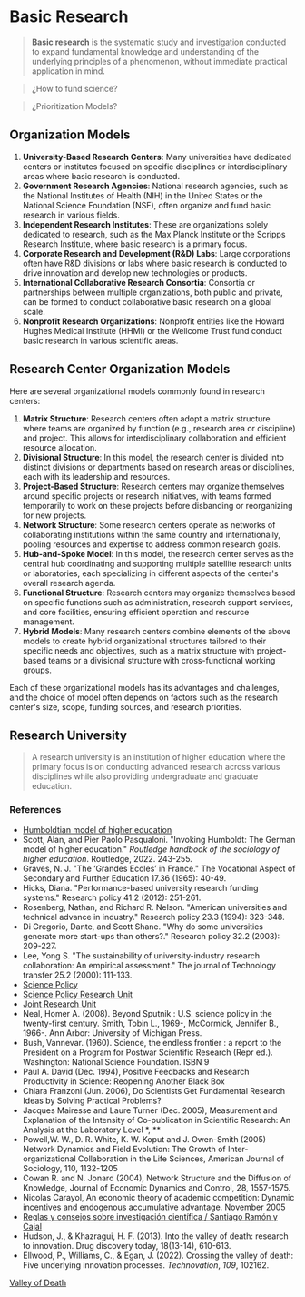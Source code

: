 # Basic Research

> **Basic research** is the systematic study and investigation conducted to expand fundamental knowledge and understanding of the underlying principles of a phenomenon, without immediate practical application in mind.
> 

> ¿How to fund science?
> 

> ¿Prioritization Models?
> 

## Organization Models

1. **University-Based Research Centers**: Many universities have dedicated centers or institutes focused on specific disciplines or interdisciplinary areas where basic research is conducted.
2. **Government Research Agencies**: National research agencies, such as the National Institutes of Health (NIH) in the United States or the National Science Foundation (NSF), often organize and fund basic research in various fields.
3. **Independent Research Institutes**: These are organizations solely dedicated to research, such as the Max Planck Institute or the Scripps Research Institute, where basic research is a primary focus.
4. **Corporate Research and Development (R&D) Labs**: Large corporations often have R&D divisions or labs where basic research is conducted to drive innovation and develop new technologies or products.
5. **International Collaborative Research Consortia**: Consortia or partnerships between multiple organizations, both public and private, can be formed to conduct collaborative basic research on a global scale.
6. **Nonprofit Research Organizations**: Nonprofit entities like the Howard Hughes Medical Institute (HHMI) or the Wellcome Trust fund conduct basic research in various scientific areas.

## Research Center Organization Models

Here are several organizational models commonly found in research centers:

1. **Matrix Structure**: Research centers often adopt a matrix structure where teams are organized by function (e.g., research area or discipline) and project. This allows for interdisciplinary collaboration and efficient resource allocation.
2. **Divisional Structure**: In this model, the research center is divided into distinct divisions or departments based on research areas or disciplines, each with its leadership and resources.
3. **Project-Based Structure**: Research centers may organize themselves around specific projects or research initiatives, with teams formed temporarily to work on these projects before disbanding or reorganizing for new projects.
4. **Network Structure**: Some research centers operate as networks of collaborating institutions within the same country and internationally, pooling resources and expertise to address common research goals.
5. **Hub-and-Spoke Model**: In this model, the research center serves as the central hub coordinating and supporting multiple satellite research units or laboratories, each specializing in different aspects of the center's overall research agenda.
6. **Functional Structure**: Research centers may organize themselves based on specific functions such as administration, research support services, and core facilities, ensuring efficient operation and resource management.
7. **Hybrid Models**: Many research centers combine elements of the above models to create hybrid organizational structures tailored to their specific needs and objectives, such as a matrix structure with project-based teams or a divisional structure with cross-functional working groups.

Each of these organizational models has its advantages and challenges, and the choice of model often depends on factors such as the research center's size, scope, funding sources, and research priorities.

## Research University

> A research university is an institution of higher education where the primary focus is on conducting advanced research across various disciplines while also providing undergraduate and graduate education.
> 

### References

- [Humboldtian model of higher education](https://en.wikipedia.org/wiki/Humboldtian_model_of_higher_education)
- Scott, Alan, and Pier Paolo Pasqualoni. "Invoking Humboldt: The German model of higher education." *Routledge handbook of the sociology of higher education*. Routledge, 2022. 243-255.
- Graves, N. J. "The ‘Grandes Ecoles’ in France." The Vocational Aspect of Secondary and Further Education 17.36 (1965): 40-49.
- Hicks, Diana. "Performance-based university research funding systems." Research policy 41.2 (2012): 251-261.
- Rosenberg, Nathan, and Richard R. Nelson. "American universities and technical advance in industry." Research policy 23.3 (1994): 323-348.
- Di Gregorio, Dante, and Scott Shane. "Why do some universities generate more start-ups than others?." Research policy 32.2 (2003): 209-227.
- Lee, Yong S. "The sustainability of university-industry research collaboration: An empirical assessment." The journal of Technology transfer 25.2 (2000): 111-133.
- [Science Policy](https://en.wikipedia.org/wiki/Science_policy)
- [Science Policy Research Unit](https://en.wikipedia.org/wiki/Science_Policy_Research_Unit)
- [Joint Research Unit](https://en.wikipedia.org/wiki/Joint_Research_Unit)
- Neal, Homer A. (2008). Beyond Sputnik : U.S. science policy in the twenty-first century. Smith, Tobin L., 1969-, McCormick, Jennifer B., 1966-. Ann Arbor: University of Michigan Press.
- Bush, Vannevar. (1960). Science, the endless frontier : a report to the President on a Program for Postwar Scientific Research (Repr ed.). Washington: National Science Foundation. ISBN 9
- Paul A. David (Dec. 1994), Positive Feedbacks and Research Productivity in Science: Reopening Another Black Box
- Chiara Franzoni (Jun. 2006), Do Scientists Get Fundamental Research Ideas by Solving Practical Problems?
- Jacques Mairesse and Laure Turner (Dec. 2005), Measurement and Explanation of the Intensity of Co-publication in Scientific Research: An Analysis at the Laboratory Level *, **
- Powell,W. W., D. R. White, K. W. Koput and J. Owen-Smith (2005) Network Dynamics and Field Evolution: The Growth of Inter-organizational Collaboration in the Life Sciences, American Journal of Sociology, 110, 1132-1205
- Cowan R. and N. Jonard (2004), Network Structure and the Diffusion of Knowledge, Journal of Economic Dynamics and Control, 28, 1557-1575.
- Nicolas Carayol, An economic theory of academic competition: Dynamic incentives and endogenous accumulative advantage. November 2005
- [Reglas y consejos sobre investigación científica / Santiago Ramón y Cajal](https://cvc.cervantes.es/ciencia/cajal/cajal_reglas/default.htm)
- Hudson, J., & Khazragui, H. F. (2013). Into the valley of death: research to innovation. Drug discovery today, 18(13-14), 610-613.
- Ellwood, P., Williams, C., & Egan, J. (2022). Crossing the valley of death: Five underlying innovation processes. *Technovation*, *109*, 102162.

[Valley of Death](Basic%20Research%20133956e8f40e81178efacda93a9d4134/Valley%20of%20Death%20133956e8f40e815583adc778308b01c9.md)